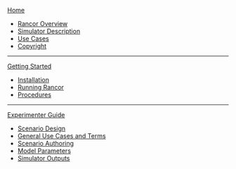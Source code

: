 [Home](https://github.com/rogerlew/rancor-release/wiki)
* [Rancor Overview](https://github.com/rogerlew/rancor-release/wiki#rancor-overview)
* [Simulator Description](https://github.com/rogerlew/rancor-release/wiki#gamified-thermohydraulic-simulation)
* [Use Cases](https://github.com/rogerlew/rancor-release/wiki#use-cases)
* [Copyright](https://github.com/rogerlew/rancor-release/wiki#copyright)

<hr/>

[Getting Started](https://github.com/rogerlew/rancor-release/wiki/Getting-Started)
* [Installation](https://github.com/rogerlew/rancor-release/wiki/Getting-Started#installation)
* [Running Rancor](https://github.com/rogerlew/rancor-release/wiki/Getting-Started#running-rancor)
* [Procedures](https://github.com/rogerlew/rancor-release/wiki/Getting-Started#procedures)

<hr/>

[Experimenter Guide](https://github.com/rogerlew/rancor-release/wiki/Experimenter-Guide)
* [Scenario Design](https://github.com/rogerlew/rancor-release/wiki/Experimenter-Guide#scenario-design)
* [General Use Cases and Terms](https://github.com/rogerlew/rancor-release/wiki/Experimenter-Guide#general-use-cases-and-terms)
* [Scenario Authoring](https://github.com/rogerlew/rancor-release/wiki/Experimenter-Guide#scenario-authoring)
* [Model Parameters](https://github.com/rogerlew/rancor-release/wiki/Experimenter-Guide#model-parameters)
* [Simulator Outputs](https://github.com/rogerlew/rancor-release/wiki/Experimenter-Guide#simulator-outputs)